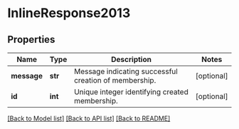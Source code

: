 # InlineResponse2013

## Properties
Name | Type | Description | Notes
------------ | ------------- | ------------- | -------------
**message** | **str** | Message indicating successful creation of membership. | [optional] 
**id** | **int** | Unique integer identifying created membership. | [optional] 

[[Back to Model list]](../README.md#documentation-for-models) [[Back to API list]](../README.md#documentation-for-api-endpoints) [[Back to README]](../README.md)

